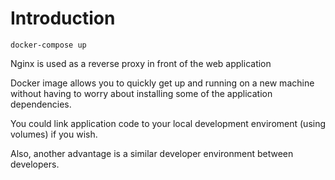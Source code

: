 # Introduction

`docker-compose up`

Nginx is used as a reverse proxy in front of the web application

Docker image allows you to quickly get up and running on a new machine without having to worry about installing some of the application dependencies.

You could link application code to your local development enviroment (using volumes) if you wish.

Also, another advantage is a similar developer environment between developers.

